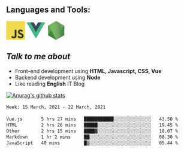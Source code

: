 ## **Languages and Tools:**      
<code><img height="50" src="https://raw.githubusercontent.com/github/explore/80688e429a7d4ef2fca1e82350fe8e3517d3494d/topics/javascript/javascript.png"></code>
<code><img height="50"  src="https://raw.githubusercontent.com/github/explore/80688e429a7d4ef2fca1e82350fe8e3517d3494d/topics/vue/vue.png"></code>
<code><img height="50"  src="https://raw.githubusercontent.com/github/explore/80688e429a7d4ef2fca1e82350fe8e3517d3494d/topics/nodejs/nodejs.png"></code>

## *Talk to me about*
- Front-end development using **HTML, Javascript, CSS, Vue**
- Backend development using **Node**
- Like reading **English** IT Blog    

[![Anurag's github stats](https://github-readme-stats.vercel.app/api?username=qdi5)](https://github.com/anuraghazra/github-readme-stats)    

<!--START_SECTION:waka-->
```text
Week: 15 March, 2021 - 22 March, 2021

Vue.js       5 hrs 27 mins   ███████████░░░░░░░░░░░░░░   43.50 % 
HTML         2 hrs 26 mins   █████░░░░░░░░░░░░░░░░░░░░   19.45 % 
Other        2 hrs 15 mins   ████▓░░░░░░░░░░░░░░░░░░░░   18.07 % 
Markdown     1 hr 2 mins     ██░░░░░░░░░░░░░░░░░░░░░░░   08.30 % 
JavaScript   40 mins         █▒░░░░░░░░░░░░░░░░░░░░░░░   05.44 % 
```
<!--END_SECTION:waka-->
